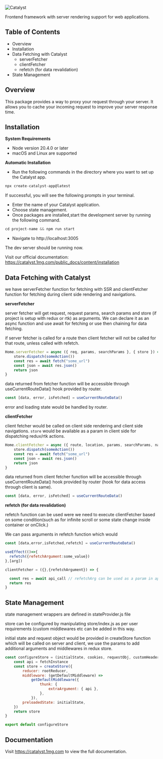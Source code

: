 ![Catalyst](https://onemg.gumlet.io/staging/ee214dae-79a6-4569-a947-3e4dd7d25afb.svg "Catalyst")

Frontend framework with server rendering support for web applications.

## Table of Contents

-   Overview
-   Installation
-   Data Fetching with Catalyst
    -   serverFetcher
    -   clientFetcher
    -   refetch (for data revalidation)
-   State Management

## Overview

This package provides a way to proxy your request through your server. It allows you to cache your incoming request to improve your server response time.

## Installation

**System Requirements**

-   Node version 20.4.0 or later
-   macOS and Linux are supported

**Automatic Installation**

-   Run the following commands in the directory where you want to set up the Catalyst app.

```js
npx create-catalyst-app@latest
```

If successful, you will see the following prompts in your terminal.

-   Enter the name of your Catalyst application.
-   Choose state management.
-   Once packages are installed,start the development server by running the following command.

```js
cd project-name && npm run start
```

-   Navigate to http://localhost:3005

The dev server should be running now.

Visit our official documentation:
https://catalyst.1mg.com/public_docs/content/installation

## Data Fetching with Catalyst

we have serverFetcher function for fetching with SSR and clientFetcher function for fetching during client side rendering and navigations.

**serverFetcher**

server fetcher will get request, request params, search params and store (if project is setup with redux or rtk) as arguments. We can declare it as an async function and use await for fetching or use then chaining for data fetching.

if server fetcher is called for a route then client fetcher will not be called for that route, unless called with refetch.

```js
Home.serverFetcher = async ({ req, params, searchParams }, { store }) => {
    store.dispatch(someAction())
    const res = await fetch("some_url")
    const json = await res.json()
    return json
}
```

data returned from fetcher function will be accessible through useCurrentRouteData() hook provided by router.

```js
const [data, error, isFetched] = useCurrentRouteData()
```

error and loading state would be handled by router.

**clientFetcher**

client fetcher would be called on client side rendering and client side navigations. `store` would be available as a param in client side for dispatching redux/rtk actions.

```js
Home.clientFetcher = async ({ route, location, params, searchParams, navigate }, { store }) => {
    store.dispatch(someAction())
    const res = await fetch("some_url")
    const json = await res.json()
    return json
}
```

data returned from client fetcher function will be accessible through useCurrentRouteData() hook provided by router (hook for data access through client is same).

```js
const [data, error, isFetched] = useCurrentRouteData()
```

**refetch (for data revalidation)**

refetch function can be used were we need to execute clientFetcher based on some condition(such as for infinite scroll or some state change inside container or onClick.)

We can pass arguments in refetch function which would

```js
const [data,error,isFetched,refetch] = useCurrentRouteData()

useEffect(()=>{
  refetch({refetchArgument:some_value})
},[arg])

clientFetcher = ({},{refetchArgument}) => {

  const res = await api_call // refetchArg can be used as a param in api call
  return res
}

```

## State Management

state management wrappers are defined in stateProvider.js file

store can be configured by manipulating store/index.js as per user requirements (custom middlewares etc can be added in this way.

initial state and request object would be provided in createStore function which will be called on server and client, we use the params to add additional arguments and middlewares in redux store.

```js
const configureStore = (initialState, cookies, requestObj, customHeaders) => {
    const api = fetchInstance
    const store = createStore({
        reducer: rootReducer,
        middleware: (getDefaultMiddleware) =>
            getDefaultMiddleware({
                thunk: {
                    extraArgument: { api },
                },
            }),
        preloadedState: initialState,
    })
    return store
}

export default configureStore
```

## Documentation

Visit https://catalyst.1mg.com to view the full documentation.
